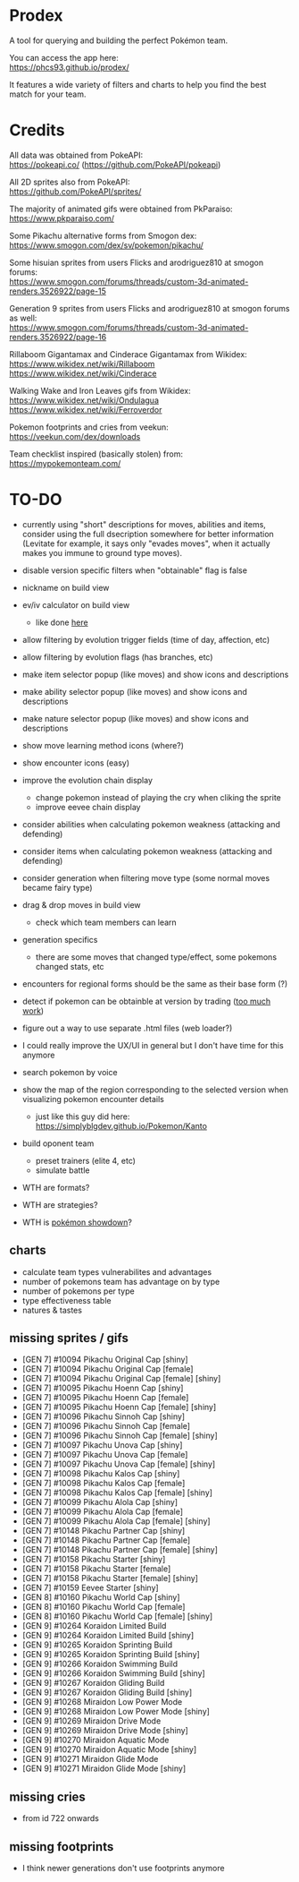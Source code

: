 # Prodex

A tool for querying and building the perfect Pokémon team.

You can access the app here:  
https://phcs93.github.io/prodex/

It features a wide variety of filters and charts to help you find the best match for your team.

# Credits

All data was obtained from PokeAPI:  
https://pokeapi.co/ (https://github.com/PokeAPI/pokeapi)

All 2D sprites also from PokeAPI:  
https://github.com/PokeAPI/sprites/

The majority of animated gifs were obtained from PkParaiso:  
https://www.pkparaiso.com/

Some Pikachu alternative forms from Smogon dex:  
https://www.smogon.com/dex/sv/pokemon/pikachu/

Some hisuian sprites from users Flicks and arodriguez810 at smogon forums:  
https://www.smogon.com/forums/threads/custom-3d-animated-renders.3526922/page-15

Generation 9 sprites from users Flicks and arodriguez810 at smogon forums as well:  
https://www.smogon.com/forums/threads/custom-3d-animated-renders.3526922/page-16

Rillaboom Gigantamax and Cinderace Gigantamax from Wikidex:  
https://www.wikidex.net/wiki/Rillaboom  
https://www.wikidex.net/wiki/Cinderace  

Walking Wake and Iron Leaves gifs from Wikidex:  
https://www.wikidex.net/wiki/Ondulagua  
https://www.wikidex.net/wiki/Ferroverdor

Pokemon footprints and cries from veekun:  
https://veekun.com/dex/downloads

Team checklist inspired (basically stolen) from:  
https://mypokemonteam.com/

# TO-DO

- currently using "short" descriptions for moves, abilities and items, consider using the full dsecription somewhere for better information (Levitate for example, it says only "evades moves", when it actually makes you immune to ground type moves).

- disable version specific filters when "obtainable" flag is false

- nickname on build view

- ev/iv calculator on build view
  - like done [here](https://www.pokeos.com/team-builder/)

- allow filtering by evolution trigger fields (time of day, affection, etc)
- allow filtering by evolution flags (has branches, etc)

- make item selector popup (like moves) and show icons and descriptions
- make ability selector popup (like moves) and show icons and descriptions
- make nature selector popup (like moves) and show icons and descriptions

- show move learning method icons (where?)
- show encounter icons (easy)

- improve the evolution chain display
  - change pokemon instead of playing the cry when cliking the sprite
  - improve eevee chain display

- consider abilities when calculating pokemon weakness (attacking and defending)
- consider items when calculating pokemon weakness (attacking and defending)
- consider generation when filtering move type (some normal moves became fairy type)

- drag & drop moves in build view
  - check which team members can learn

- generation specifics
  - there are some moves that changed type/effect, some pokemons changed stats, etc

- encounters for regional forms should be the same as their base form (?)

- detect if pokemon can be obtainble at version by trading ([too much work](https://pokemondb.net/pokebase/233293/what-games-can-i-trade-transfer-my-pokemon-to?show=329604#a329604))

- figure out a way to use separate .html files (web loader?)

- I could really improve the UX/UI in general but I don't have time for this anymore

- search pokemon by voice

- show the map of the region corresponding to the selected version when visualizing pokemon encounter details
  - just like this guy did here: https://simplyblgdev.github.io/Pokemon/Kanto

- build oponent team
  - preset trainers (elite 4, etc)
  - simulate battle

- WTH are formats?
- WTH are strategies?
- WTH is [pokémon showdown](https://play.pokemonshowdown.com/)?

## charts

- calculate team types vulnerabilites and advantages
- number of pokemons team has advantage on by type
- number of pokemons per type
- type effectiveness table
- natures & tastes

## missing sprites / gifs

- [GEN 7] #10094 Pikachu Original Cap [shiny]
- [GEN 7] #10094 Pikachu Original Cap [female]
- [GEN 7] #10094 Pikachu Original Cap [female] [shiny]
- [GEN 7] #10095 Pikachu Hoenn Cap [shiny]
- [GEN 7] #10095 Pikachu Hoenn Cap [female]
- [GEN 7] #10095 Pikachu Hoenn Cap [female] [shiny]
- [GEN 7] #10096 Pikachu Sinnoh Cap [shiny]
- [GEN 7] #10096 Pikachu Sinnoh Cap [female]
- [GEN 7] #10096 Pikachu Sinnoh Cap [female] [shiny]
- [GEN 7] #10097 Pikachu Unova Cap [shiny]
- [GEN 7] #10097 Pikachu Unova Cap [female]
- [GEN 7] #10097 Pikachu Unova Cap [female] [shiny]
- [GEN 7] #10098 Pikachu Kalos Cap [shiny]
- [GEN 7] #10098 Pikachu Kalos Cap [female]
- [GEN 7] #10098 Pikachu Kalos Cap [female] [shiny]
- [GEN 7] #10099 Pikachu Alola Cap [shiny]
- [GEN 7] #10099 Pikachu Alola Cap [female]
- [GEN 7] #10099 Pikachu Alola Cap [female] [shiny]
- [GEN 7] #10148 Pikachu Partner Cap [shiny]
- [GEN 7] #10148 Pikachu Partner Cap [female]
- [GEN 7] #10148 Pikachu Partner Cap [female] [shiny]
- [GEN 7] #10158 Pikachu Starter [shiny]
- [GEN 7] #10158 Pikachu Starter [female]
- [GEN 7] #10158 Pikachu Starter [female] [shiny]
- [GEN 7] #10159 Eevee Starter [shiny]
- [GEN 8] #10160 Pikachu World Cap [shiny]
- [GEN 8] #10160 Pikachu World Cap [female]
- [GEN 8] #10160 Pikachu World Cap [female] [shiny]
- [GEN 9] #10264 Koraidon Limited Build
- [GEN 9] #10264 Koraidon Limited Build [shiny]
- [GEN 9] #10265 Koraidon Sprinting Build
- [GEN 9] #10265 Koraidon Sprinting Build [shiny]
- [GEN 9] #10266 Koraidon Swimming Build
- [GEN 9] #10266 Koraidon Swimming Build [shiny]
- [GEN 9] #10267 Koraidon Gliding Build
- [GEN 9] #10267 Koraidon Gliding Build [shiny]
- [GEN 9] #10268 Miraidon Low Power Mode
- [GEN 9] #10268 Miraidon Low Power Mode [shiny]
- [GEN 9] #10269 Miraidon Drive Mode
- [GEN 9] #10269 Miraidon Drive Mode [shiny]
- [GEN 9] #10270 Miraidon Aquatic Mode
- [GEN 9] #10270 Miraidon Aquatic Mode [shiny]
- [GEN 9] #10271 Miraidon Glide Mode
- [GEN 9] #10271 Miraidon Glide Mode [shiny]

## missing cries

- from id 722 onwards

## missing footprints

- I think newer generations don't use footprints anymore

